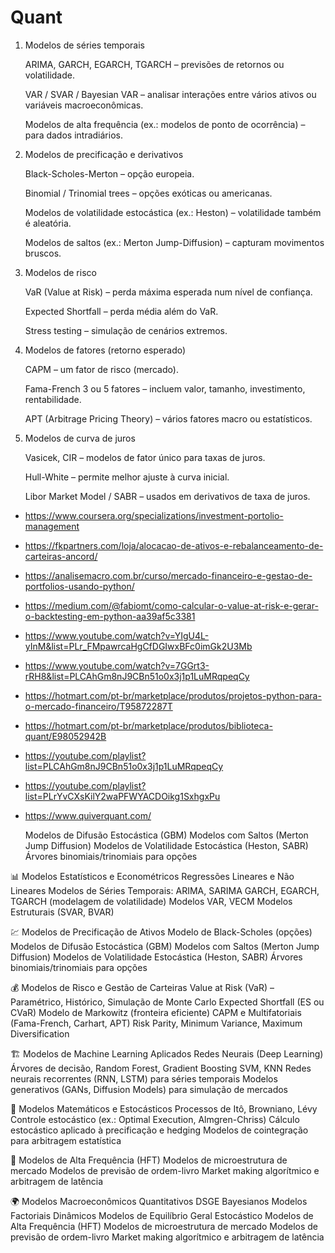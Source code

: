 # Quant

1) Modelos de séries temporais

    ARIMA, GARCH, EGARCH, TGARCH – previsões de retornos ou volatilidade.

    VAR / SVAR / Bayesian VAR – analisar interações entre vários ativos ou variáveis macroeconômicas.

    Modelos de alta frequência (ex.: modelos de ponto de ocorrência) – para dados intradiários.


2) Modelos de precificação e derivativos

    Black-Scholes-Merton – opção europeia.

    Binomial / Trinomial trees – opções exóticas ou americanas.

    Modelos de volatilidade estocástica (ex.: Heston) – volatilidade também é aleatória.

    Modelos de saltos (ex.: Merton Jump-Diffusion) – capturam movimentos bruscos.


3) Modelos de risco

    VaR (Value at Risk) – perda máxima esperada num nível de confiança.

    Expected Shortfall – perda média além do VaR.

    Stress testing – simulação de cenários extremos.


4) Modelos de fatores (retorno esperado)

    CAPM – um fator de risco (mercado).

    Fama-French 3 ou 5 fatores – incluem valor, tamanho, investimento, rentabilidade.

    APT (Arbitrage Pricing Theory) – vários fatores macro ou estatísticos.


6) Modelos de curva de juros

    Vasicek, CIR – modelos de fator único para taxas de juros.

    Hull-White – permite melhor ajuste à curva inicial.

    Libor Market Model / SABR – usados em derivativos de taxa de juros.

- https://www.coursera.org/specializations/investment-portolio-management
- https://fkpartners.com/loja/alocacao-de-ativos-e-rebalanceamento-de-carteiras-ancord/
- https://analisemacro.com.br/curso/mercado-financeiro-e-gestao-de-portfolios-usando-python/
- https://medium.com/@fabiomt/como-calcular-o-value-at-risk-e-gerar-o-backtesting-em-python-aa39af5c3381
- https://www.youtube.com/watch?v=YIgU4L-yInM&list=PLr_FMpawrcaHgCfDGIwxBFc0imGk2U3Mb
- https://www.youtube.com/watch?v=7GGrt3-rRH8&list=PLCAhGm8nJ9CBn51o0x3j1p1LuMRqpeqCy
- https://hotmart.com/pt-br/marketplace/produtos/projetos-python-para-o-mercado-financeiro/T95872287T
- https://hotmart.com/pt-br/marketplace/produtos/biblioteca-quant/E98052942B
- https://youtube.com/playlist?list=PLCAhGm8nJ9CBn51o0x3j1p1LuMRqpeqCy
- https://youtube.com/playlist?list=PLrYvCXsKilY2waPFWYACDOikg1SxhgxPu
- https://www.quiverquant.com/

   Modelos de Difusão Estocástica (GBM)
Modelos com Saltos (Merton Jump Diffusion)
Modelos de Volatilidade Estocástica (Heston, SABR)
Árvores binomiais/trinomiais para opções


📊 Modelos Estatísticos e Econométricos
Regressões Lineares e Não Lineares
Modelos de Séries Temporais:
ARIMA, SARIMA
GARCH, EGARCH, TGARCH (modelagem de volatilidade)
Modelos VAR, VECM
Modelos Estruturais (SVAR, BVAR)

💹 Modelos de Precificação de Ativos
Modelo de Black-Scholes (opções)
Modelos de Difusão Estocástica (GBM)
Modelos com Saltos (Merton Jump Diffusion)
Modelos de Volatilidade Estocástica (Heston, SABR)
Árvores binomiais/trinomiais para opções

💰 Modelos de Risco e Gestão de Carteiras
Value at Risk (VaR) – Paramétrico, Histórico, Simulação de Monte Carlo
Expected Shortfall (ES ou CVaR)
Modelo de Markowitz (fronteira eficiente)
CAPM e Multifatoriais (Fama-French, Carhart, APT)
Risk Parity, Minimum Variance, Maximum Diversification

🏗️ Modelos de Machine Learning Aplicados
Redes Neurais (Deep Learning)
Árvores de decisão, Random Forest, Gradient Boosting
SVM, KNN
Redes neurais recorrentes (RNN, LSTM) para séries temporais
Modelos generativos (GANs, Diffusion Models) para simulação de mercados

🔢 Modelos Matemáticos e Estocásticos
Processos de Itô, Browniano, Lévy
Controle estocástico (ex.: Optimal Execution, Almgren-Chriss)
Cálculo estocástico aplicado à precificação e hedging
Modelos de cointegração para arbitragem estatística

🤖 Modelos de Alta Frequência (HFT)
Modelos de microestrutura de mercado
Modelos de previsão de ordem-livro
Market making algorítmico e arbitragem de latência

🌍 Modelos Macroeconômicos Quantitativos
DSGE Bayesianos
Modelos Factoriais Dinâmicos
Modelos de Equilíbrio Geral Estocástico
Modelos de Alta Frequência (HFT)
Modelos de microestrutura de mercado
Modelos de previsão de ordem-livro
Market making algorítmico e arbitragem de latência
